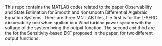 This repo contains the MATLAB codes related to the paper Observability and State Estimation for Smooth and Nonsmooth Differential Algebraic Equation Systems. There are three MATLAB files, the first is for the L-SERC observability test when applied to a Wind turbine power system with the voltage of the system being the output function. The second and third are the for the Sensitivity-based EKF proposed in the paper, for two different output functions.
